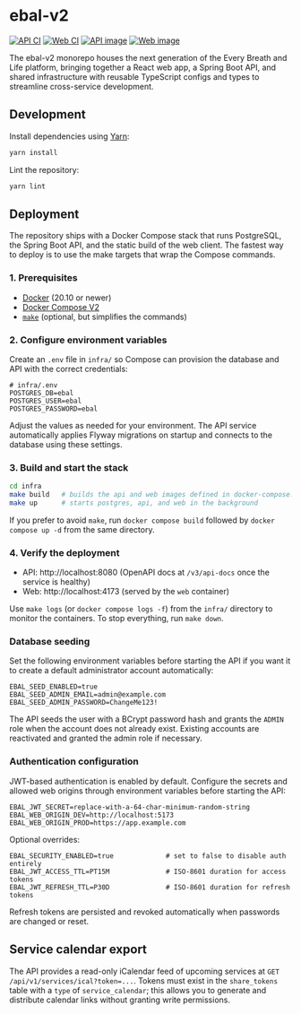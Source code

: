 # ebal-v2

[![API CI](https://img.shields.io/github/actions/workflow/status/homeputers/ebal-v2/ci-api.yml?label=API%20CI&logo=github)](https://github.com/homeputers/ebal-v2/actions/workflows/ci-api.yml)
[![Web CI](https://img.shields.io/github/actions/workflow/status/homeputers/ebal-v2/ci-web.yml?label=Web%20CI&logo=github)](https://github.com/homeputers/ebal-v2/actions/workflows/ci-web.yml)
[![API image](https://img.shields.io/badge/API%20image-ghcr.io%2Fhomeputers%2Febal2--api-0db7ed?logo=docker&logoColor=white)](https://ghcr.io/homeputers/ebal2-api)
[![Web image](https://img.shields.io/badge/Web%20image-ghcr.io%2Fhomeputers%2Febal2--web-0db7ed?logo=docker&logoColor=white)](https://ghcr.io/homeputers/ebal2-web)

The ebal-v2 monorepo houses the next generation of the Every Breath and Life platform, bringing together a React web app, a Spring Boot API, and shared infrastructure with reusable TypeScript configs and types to streamline cross-service development.

## Development

Install dependencies using [Yarn](https://yarnpkg.com/):

```bash
yarn install
```

Lint the repository:

```bash
yarn lint
```

## Deployment

The repository ships with a Docker Compose stack that runs PostgreSQL, the
Spring Boot API, and the static build of the web client. The fastest way to
deploy is to use the make targets that wrap the Compose commands.

### 1. Prerequisites

- [Docker](https://www.docker.com/) (20.10 or newer)
- [Docker Compose V2](https://docs.docker.com/compose/)
- [`make`](https://www.gnu.org/software/make/) (optional, but simplifies the
  commands)

### 2. Configure environment variables

Create an `.env` file in `infra/` so Compose can provision the database and API
with the correct credentials:

```dotenv
# infra/.env
POSTGRES_DB=ebal
POSTGRES_USER=ebal
POSTGRES_PASSWORD=ebal
```

Adjust the values as needed for your environment. The API service automatically
applies Flyway migrations on startup and connects to the database using these
settings.

### 3. Build and start the stack

```bash
cd infra
make build   # builds the api and web images defined in docker-compose.yaml
make up      # starts postgres, api, and web in the background
```

If you prefer to avoid `make`, run `docker compose build` followed by
`docker compose up -d` from the same directory.

### 4. Verify the deployment

- API: http://localhost:8080 (OpenAPI docs at `/v3/api-docs` once the service
  is healthy)
- Web: http://localhost:4173 (served by the `web` container)

Use `make logs` (or `docker compose logs -f`) from the `infra/` directory to
monitor the containers. To stop everything, run `make down`.

### Database seeding

Set the following environment variables before starting the API if you want it
to create a default administrator account automatically:

```dotenv
EBAL_SEED_ENABLED=true
EBAL_SEED_ADMIN_EMAIL=admin@example.com
EBAL_SEED_ADMIN_PASSWORD=ChangeMe123!
```

The API seeds the user with a BCrypt password hash and grants the `ADMIN` role
when the account does not already exist. Existing accounts are reactivated and
granted the admin role if necessary.

### Authentication configuration

JWT-based authentication is enabled by default. Configure the secrets and
allowed web origins through environment variables before starting the API:

```dotenv
EBAL_JWT_SECRET=replace-with-a-64-char-minimum-random-string
EBAL_WEB_ORIGIN_DEV=http://localhost:5173
EBAL_WEB_ORIGIN_PROD=https://app.example.com
```

Optional overrides:

```dotenv
EBAL_SECURITY_ENABLED=true             # set to false to disable auth entirely
EBAL_JWT_ACCESS_TTL=PT15M              # ISO-8601 duration for access tokens
EBAL_JWT_REFRESH_TTL=P30D              # ISO-8601 duration for refresh tokens
```

Refresh tokens are persisted and revoked automatically when passwords are
changed or reset.

## Service calendar export

The API provides a read-only iCalendar feed of upcoming services at
`GET /api/v1/services/ical?token=...`. Tokens must exist in the
`share_tokens` table with a `type` of `service_calendar`; this allows you
to generate and distribute calendar links without granting write
permissions.


